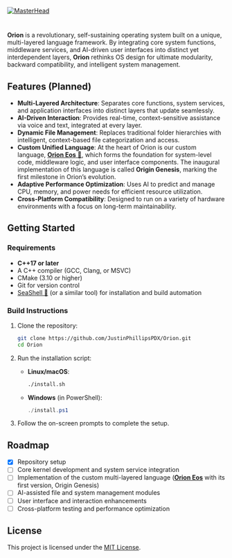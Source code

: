 [![MasterHead](https://raw.githubusercontent.com/JustinPhillipsPDX/Orion/refs/heads/master/orion_logo_update.jpg)](https://github.com/JustinPhillipsPDX/Orion)

# 

**Orion** is a revolutionary, self-sustaining operating system built on a unique, multi-layered language framework. By integrating core system functions, middleware services, and AI-driven user interfaces into distinct yet interdependent layers, **Orion** rethinks OS design for ultimate modularity, backward compatibility, and intelligent system management.

## Features (Planned)
- **Multi-Layered Architecture**: Separates core functions, system services, and application interfaces into distinct layers that update seamlessly.
- **AI-Driven Interaction**: Provides real-time, context-sensitive assistance via voice and text, integrated at every layer.
- **Dynamic File Management**: Replaces traditional folder hierarchies with intelligent, context-based file categorization and access.
- **Custom Unified Language**: At the heart of Orion is our custom language, [**Orion Eos** 🌅](https://github.com/JustinPhillipsPDX/OrionEos), which forms the foundation for system-level code, middleware logic, and user interface components. The inaugural implementation of this language is called **Origin Genesis**, marking the first milestone in Orion’s evolution.
- **Adaptive Performance Optimization**: Uses AI to predict and manage CPU, memory, and power needs for efficient resource utilization.
- **Cross-Platform Compatibility**: Designed to run on a variety of hardware environments with a focus on long-term maintainability.

## Getting Started

### Requirements
- **C++17 or later**
- A C++ compiler (GCC, Clang, or MSVC)
- CMake (3.10 or higher)
- Git for version control
- [SeaShell 🐚](https://github.com/JustinPhillipsPDX/SeaShell) (or a similar tool) for installation and build automation

### Build Instructions
1. Clone the repository:
   ```bash
   git clone https://github.com/JustinPhillipsPDX/Orion.git
   cd Orion
   ```

2. Run the installation script:
   - **Linux/macOS**:
     ```bash
     ./install.sh
     ```
   - **Windows** (in PowerShell):
     ```powershell
     ./install.ps1
     ```

3. Follow the on-screen prompts to complete the setup.

## Roadmap
- [x] Repository setup
- [ ] Core kernel development and system service integration
- [ ] Implementation of the custom multi-layered language ([**Orion Eos**](https://github.com/JustinPhillipsPDX/OrionEos) with its first version, Origin Genesis)
- [ ] AI-assisted file and system management modules
- [ ] User interface and interaction enhancements
- [ ] Cross-platform testing and performance optimization

## License
This project is licensed under the [MIT License](LICENSE).
